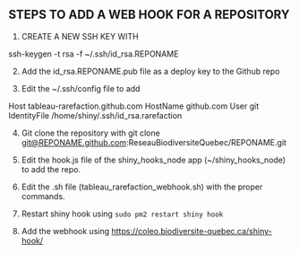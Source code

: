 ## STEPS TO ADD A WEB HOOK FOR A REPOSITORY

1. CREATE A NEW SSH KEY WITH 

ssh-keygen -t rsa -f ~/.ssh/id_rsa.REPONAME

2. Add the id_rsa.REPONAME.pub file as a deploy key to the Github repo

3. Edit the ~/.ssh/config file to add

Host tableau-rarefaction.github.com
  HostName github.com
  User git
  IdentityFile /home/shiny/.ssh/id_rsa.rarefaction

4. Git clone the repository with 
git clone git@REPONAME.github.com:ReseauBiodiversiteQuebec/REPONAME.git

5. Edit the hook.js file of the shiny_hooks_node app (~/shiny_hooks_node) to add the repo.

6. Edit the .sh file (tableau_rarefaction_webhook.sh) with the proper commands.

7. Restart shiny hook using `sudo pm2 restart shiny hook`

8. Add the webhook using https://coleo.biodiversite-quebec.ca/shiny-hook/
